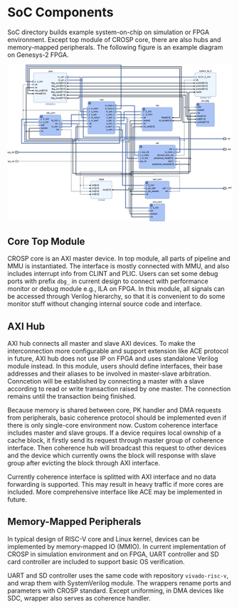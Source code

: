 # SoC Components

SoC directory builds example system-on-chip on simulation or
FPGA environment. Except top module of CROSP core, there are
also hubs and memory-mapped peripherals. The following figure
is an example diagram on Genesys-2 FPGA.

![CROSP SoC on FPGA](fig/soc.png)

## Core Top Module

CROSP core is an AXI master device. In top module, all parts of
pipeline and MMU is instantiated. The interface is mostly
connected with MMU, and also includes interrupt info from CLINT
and PLIC. Users can set some debug ports with prefix `dbg_` in
current design to connect with performance monitor or debug
module e.g., ILA on FPGA. In this module, all signals can be
accessed through Verilog hierarchy, so that it is convenient to
do some monitor stuff without changing internal source code and
interface.

## AXI Hub

AXI hub connects all master and slave AXI devices. To make the
interconnection more configurable and support extension like
ACE protocol in future, AXI hub does not use IP on FPGA and
uses standalone Verilog module instead. In this module, users
should define interfaces, their base addresses and their
aliases to be involved in master-slave arbitration. Conncetion
will be established by connecting a master with a slave
according to read or write transaction raised by one master.
The connection remains until the transaction being finished.

Because memory is shared between core, PK handler and DMA
requests from peripherals, basic coherence protocol should be
implemented even if there is only single-core environment now.
Custom coherence interface includes master and slave groups.
If a device requires local ownship of a cache block, it firstly
send its request through master group of coherence interface.
Then coherence hub will broadcast this request to other devices
and the device which currently owns the block will response
with slave group after evicting the block through AXI
interface.

Currently coherence interface is splitted with AXI
interface and no data forwarding is supported. This may result
in heavy traffic if more cores are included. More comprehensive
interface like ACE may be implemented in future.

## Memory-Mapped Peripherals

In typical design of RISC-V core and Linux kernel, devices can
be implemented by memory-mapped IO (MMIO). In current
implementation of CROSP in simulation environment and on FPGA,
UART controller and SD card controller are included to support
basic OS verification.

UART and SD controller uses the same code with repository
`vivado-risc-v`, and wrap them with SystemVerilog module. The
wrappers rename ports and parameters with CROSP standard.
Except uniforming, in DMA devices like SDC, wrapper also serves
as coherence handler.
